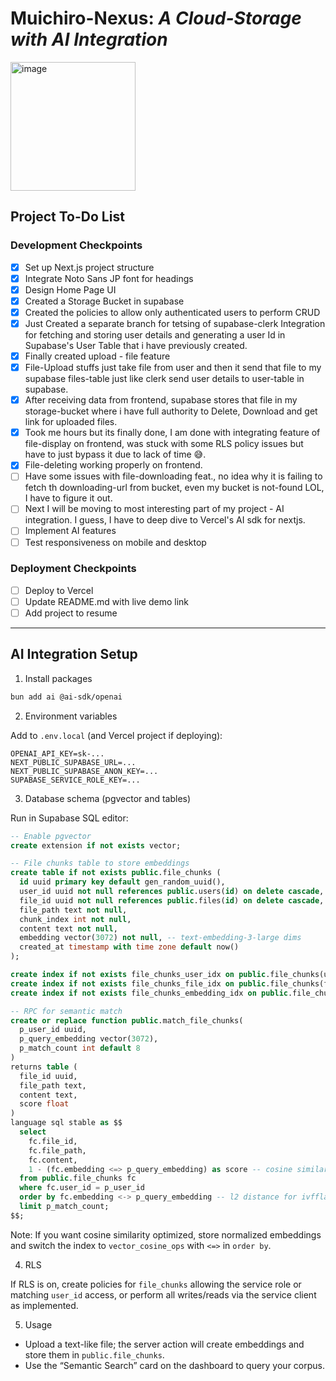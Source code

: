 # Muichiro-Nexus: *A Cloud-Storage with AI Integration*

<img width="200" height="206" alt="image" src="https://github.com/user-attachments/assets/b45dc22b-fcc9-44f7-a7cd-6d5489d45ce4" />


## Project To-Do List

### Development Checkpoints
- [x] Set up Next.js project structure
- [x] Integrate Noto Sans JP font for headings
- [x] Design Home Page UI
- [x] Created a Storage Bucket in supabase
- [x] Created the policies to allow only authenticated users to perform CRUD 
- [x] Just Created a separate branch for tetsing of supabase-clerk Integration for fetching and storing user details and generating a user Id in Supabase's User Table that i have previously created.
- [x] Finally created upload - file feature
- [x] File-Upload stuffs just take file from user and then it send that file to my supabase files-table just like clerk send user details to user-table in supabase.
- [x] After receiving data from frontend, supabase stores that file in my storage-bucket where i have full authority to Delete, Download and get link for uploaded files.
- [x] Took me hours but its finally done, I am done with integrating feature of file-display on frontend, was stuck with some RLS policy issues but have to just bypass it due to lack of time 😅.
- [x] File-deleting working properly on frontend.
- [ ] Have some issues with file-downloading feat., no idea why it is failing to fetch th downloading-url from bucket, even my bucket is not-found LOL, I have to figure it out.
- [ ] Next I will be moving to most interesting part of my project - AI integration. I guess, I have to deep dive to Vercel's AI sdk for nextjs.
- [ ] Implement AI features
- [ ] Test responsiveness on mobile and desktop

### Deployment Checkpoints
- [ ] Deploy to Vercel 
- [ ] Update README.md with live demo link
- [ ] Add project to resume 

---

## AI Integration Setup

1) Install packages

```bash
bun add ai @ai-sdk/openai
```

2) Environment variables

Add to `.env.local` (and Vercel project if deploying):

```
OPENAI_API_KEY=sk-...
NEXT_PUBLIC_SUPABASE_URL=...
NEXT_PUBLIC_SUPABASE_ANON_KEY=...
SUPABASE_SERVICE_ROLE_KEY=...
```

3) Database schema (pgvector and tables)

Run in Supabase SQL editor:

```sql
-- Enable pgvector
create extension if not exists vector;

-- File chunks table to store embeddings
create table if not exists public.file_chunks (
  id uuid primary key default gen_random_uuid(),
  user_id uuid not null references public.users(id) on delete cascade,
  file_id uuid not null references public.files(id) on delete cascade,
  file_path text not null,
  chunk_index int not null,
  content text not null,
  embedding vector(3072) not null, -- text-embedding-3-large dims
  created_at timestamp with time zone default now()
);

create index if not exists file_chunks_user_idx on public.file_chunks(user_id);
create index if not exists file_chunks_file_idx on public.file_chunks(file_id);
create index if not exists file_chunks_embedding_idx on public.file_chunks using ivfflat (embedding vector_l2_ops) with (lists = 100);

-- RPC for semantic match
create or replace function public.match_file_chunks(
  p_user_id uuid,
  p_query_embedding vector(3072),
  p_match_count int default 8
)
returns table (
  file_id uuid,
  file_path text,
  content text,
  score float
)
language sql stable as $$
  select
    fc.file_id,
    fc.file_path,
    fc.content,
    1 - (fc.embedding <=> p_query_embedding) as score -- cosine similarity if normalized
  from public.file_chunks fc
  where fc.user_id = p_user_id
  order by fc.embedding <-> p_query_embedding -- l2 distance for ivfflat; use <=> for cosine if normalized
  limit p_match_count;
$$;
```

Note: If you want cosine similarity optimized, store normalized embeddings and switch the index to `vector_cosine_ops` with `<=>` in `order by`.

4) RLS

If RLS is on, create policies for `file_chunks` allowing the service role or matching `user_id` access, or perform all writes/reads via the service client as implemented.

5) Usage

- Upload a text-like file; the server action will create embeddings and store them in `public.file_chunks`.
- Use the “Semantic Search” card on the dashboard to query your corpus.
